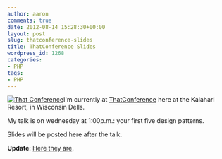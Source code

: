 ```yaml
---
author: aaron
comments: true
date: 2012-08-14 15:28:30+00:00
layout: post
slug: thatconference-slides
title: ThatConference Slides
wordpress_id: 1268
categories:
- PHP
tags:
- PHP
---
```


[![That Conference](http://www.thatconference.com/Images/SiteBadges/400w.jpg?s=badge)](http://www.thatconference.com/?s=badge)I'm currently at [ThatConference](http://thatconference.com) here at the Kalahari Resort, in Wisconsin Dells.

My talk is on wednesday at 1:00p.m.: your first five design patterns.

Slides will be posted here after the talk.

**Update**: [Here they are](http://www.slideshare.net/aaronsaray/your-first-5-php-design-patterns-thatconference-2012).
